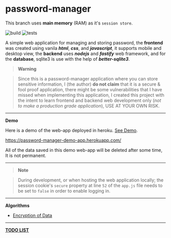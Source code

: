 # password-manager

This branch uses **main memory** (RAM) as it's `session store`.

![build](https://github.com/mrdcvlsc/password-manager/actions/workflows/build.yml/badge.svg)
![tests](https://github.com/mrdcvlsc/password-manager/actions/workflows/tests.yml/badge.svg)

A simple web application for managing and storing password, the **frontend** was created using vanila ***html***, ***css***, and ***javascript***, it supports mobile and desktop view, the **backend** uses ***nodejs*** and ***fastify*** web framework, and for the **database**, sqlite3 is use with the help of ***better-sqlite3***.

> **Warning**

> Since this is a password-manager application where you can store sensitive information, I (the author) **do not claim** that it is a secure & fool proof application, there might be some vulnerabilities that I have missed when implementing this application, I created this project with the intent to learn frontend and backend web development only (_not to make a production grade application_), USE AT YOUR OWN RISK.

-----

**Demo**

Here is a demo of the web-app deployed in heroku. [See Demo](https://password-manager-demo-app.herokuapp.com/).

https://password-manager-demo-app.herokuapp.com/

All of the data saved in this demo web-app will be deleted after some time, It is not permanent.

-----

> **Note**

> During development, or when hosting the web application locally; the session cookie's ```secure``` property at line ```52``` of the ```app.js``` file needs to be set to ```false``` in order to enable logging in.

-----

**Algorithms**
- [Encryption of Data](cryptography.md)

-----

**[TODO LIST](todo.md)**
